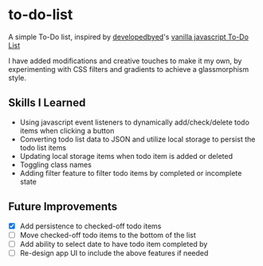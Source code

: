 # to-do-list
A simple To-Do list, inspired by [developedbyed](https://github.com/developedbyed)'s [vanilla javascript To-Do List](https://github.com/developedbyed/vanilla-todo)

I have added modifications and creative touches to make it my own, by experimenting with CSS filters and gradients to achieve a glassmorphism style.

## Skills I Learned
* Using javascript event listeners to dynamically add/check/delete todo items when clicking a button
* Converting todo list data to JSON and utilize local storage to persist the todo list items
* Updating local storage items when todo item is added or deleted
* Toggling class names
* Adding filter feature to filter todo items by completed or incomplete state

## Future Improvements
- [x] Add persistence to checked-off todo items
- [ ] Move checked-off todo items to the bottom of the list 
- [ ] Add ability to select date to have todo item completed by
- [ ] Re-design app UI to include the above features if needed
